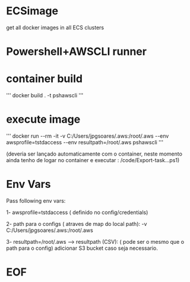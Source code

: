 # ECSimage
get all docker images in all ECS clusters

# Powershell+AWSCLI runner

# container build
'''
docker build . -t pshawscli
'''

# execute image
'''
docker run --rm -it -v C:/Users/jpgsoares/.aws:/root/.aws --env awsprofile=tstdaccess --env 
resultpath=/root/.aws pshawscli
'''

(deveria ser lançado automaticamente com o container, neste momento ainda tenho de logar no container  e executar : /code/Export-task...ps1)

# Env Vars

Pass following env vars:

1-  awsprofile=tstdaccess ( definido no config/credentials)

2- path para o configs ( atraves de map do local path):
-v C:/Users/jpgsoares/.aws:/root/.aws 

3- resultpath=/root/.aws --> resultpath (CSV): ( pode ser o mesmo que o path para o config)
adicionar S3 bucket caso seja necessario.

# EOF
